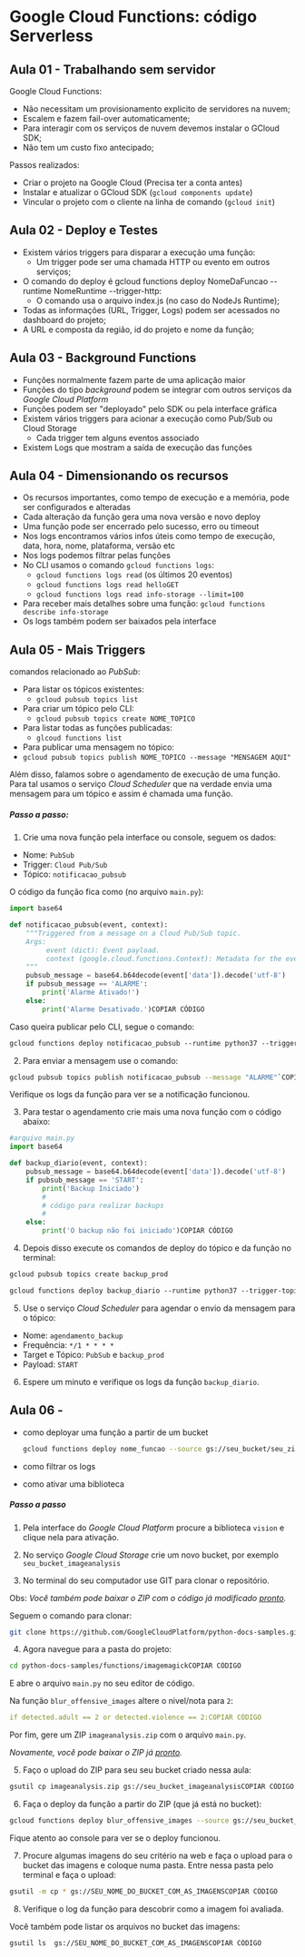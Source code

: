 # Google Cloud Functions: código Serverless

## Aula 01 - Trabalhando sem servidor
Google Cloud Functions:
- Não necessitam um provisionamento explicito de servidores na nuvem;
- Escalem e fazem fail-over automaticamente;
- Para interagir com os serviços de nuvem devemos instalar o GCloud SDK;
- Não tem um custo fixo antecipado;

Passos realizados:
- Criar o projeto na Google Cloud (Precisa ter a conta antes)
- Instalar e atualizar o GCloud SDK (`gcloud components update`)
- Vincular o projeto com o cliente na linha de comando (`gcloud init`)

## Aula 02 - Deploy e Testes
- Existem vários triggers para disparar a execução uma função:
    - Um trigger pode ser uma chamada HTTP ou evento em outros serviços;
- O comando do deploy é gcloud functions deploy NomeDaFuncao --runtime NomeRuntime --trigger-http:
    - O comando usa o arquivo index.js (no caso do NodeJs Runtime);
- Todas as informações (URL, Trigger, Logs) podem ser acessados no dashboard do projeto;
- A URL e composta da região, id do projeto e nome da função;

## Aula 03 - Background Functions

- Funções normalmente fazem parte de uma aplicação maior
- Funções do tipo *background* podem se integrar com outros serviços da *Google Cloud Platform*
- Funções podem ser "deployado" pelo SDK ou pela interface gráfica
- Existem vários triggers para acionar a execução como Pub/Sub ou Cloud Storage
  - Cada trigger tem alguns eventos associado
- Existem Logs que mostram a saída de execução das funções

## Aula 04 - Dimensionando os recursos

- Os recursos importantes, como tempo de execução e a memória, pode ser configurados e alteradas
- Cada alteração da função gera uma nova versão e novo deploy
- Uma função pode ser encerrado pelo sucesso, erro ou timeout
- Nos logs encontramos vários infos úteis como tempo de execução, data, hora, nome, plataforma, versão etc
- Nos logs podemos filtrar pelas funções
- No CLI usamos o comando `gcloud functions logs`:
  - `gcloud functions logs read` (os últimos 20 eventos)
  - `gcloud functions logs read helloGET`
  - `gcloud functions logs read info-storage --limit=100`
- Para receber mais detalhes sobre uma função: `gcloud functions describe info-storage`
- Os logs também podem ser baixados pela interface

## Aula 05 - Mais Triggers

comandos relacionado ao *PubSub*:

- Para listar os tópicos existentes:
  - `gcloud pubsub topics list`
- Para criar um tópico pelo CLI:
  - `gcloud pubsub topics create NOME_TOPICO`
- Para listar todas as funções publicadas:
  - `glcoud functions list`
- Para publicar uma mensagem no tópico:
- `gcloud pubsub topics publish NOME_TOPICO --message "MENSAGEM AQUI"`

Além disso, falamos sobre o agendamento de execução de uma função. Para tal usamos o serviço *Cloud Scheduler* que na verdade envia uma mensagem para um tópico e assim é chamada uma função.

##### Passo a passo:

1) Crie uma nova função pela interface ou console, seguem os dados:

- Nome: `PubSub`
- Trigger: `Cloud Pub/Sub`
- Tópico: `notificacao_pubsub`

O código da função fica como (no arquivo `main.py`):

```python
import base64

def notificacao_pubsub(event, context):
    """Triggered from a message on a Cloud Pub/Sub topic.
    Args:
         event (dict): Event payload.
         context (google.cloud.functions.Context): Metadata for the event.
    """
    pubsub_message = base64.b64decode(event['data']).decode('utf-8')
    if pubsub_message == 'ALARME':
        print('Alarme Ativado!')
    else:
        print('Alarme Desativado.')COPIAR CÓDIGO
```

Caso queira publicar pelo CLI, segue o comando:

```css
gcloud functions deploy notificacao_pubsub --runtime python37 --trigger-topic notificacao_pubsubCOPIAR CÓDIGO
```

2) Para enviar a mensagem use o comando:

```bash
gcloud pubsub topics publish notificacao_pubsub --message "ALARME"`COPIAR CÓDIGO
```

Verifique os logs da função para ver se a notificação funcionou.

3) Para testar o agendamento crie mais uma nova função com o código abaixo:

```python
#arquivo main.py
import base64

def backup_diario(event, context):
    pubsub_message = base64.b64decode(event['data']).decode('utf-8')
    if pubsub_message == 'START':
        print('Backup Iniciado')
        #
        # código para realizar backups
        #
    else:
        print('O backup não foi iniciado')COPIAR CÓDIGO
```

4) Depois disso execute os comandos de deploy do tópico e da função no terminal:

```css
gcloud pubsub topics create backup_prod

gcloud functions deploy backup_diario --runtime python37 --trigger-topic backup_prodCOPIAR CÓDIGO
```

5) Use o serviço *Cloud Scheduler* para agendar o envio da mensagem para o tópico:

- Nome: `agendamento_backup`
- Frequência: `*/1 * * * *`
- Target e Tópico: `PubSub` e `backup_prod`
- Payload: `START`

6) Espere um minuto e verifique os logs da função `backup_diario`.

## Aula 06 - 

- como deployar uma função a partir de um bucket

  ```bash
  gcloud functions deploy nome_funcao --source gs://seu_bucket/seu_zip_com_codigo.zip --trigger-bucket=seu_bucket --runtime python37COPIAR CÓDIGO
  ```

- como filtrar os logs

- como ativar uma biblioteca

##### Passo a passo

1) Pela interface do *Google Cloud Platform* procure a biblioteca `vision` e clique nela para ativação.

2) No serviço *Google Cloud Storage* crie um novo bucket, por exemplo `seu_bucket_imageanalysis`

3) No terminal do seu computador use GIT para clonar o repositório.

Obs: *Você também pode baixar o ZIP com o código já modificado [pronto](https://caelum-online-public.s3.amazonaws.com/1189-gcf/06/imageanalysis.zip).*

Seguem o comando para clonar:

```bash
git clone https://github.com/GoogleCloudPlatform/python-docs-samples.gitCOPIAR CÓDIGO
```

4) Agora navegue para a pasta do projeto:

```bash
cd python-docs-samples/functions/imagemagickCOPIAR CÓDIGO
```

E abre o arquivo `main.py` no seu editor de código.

Na função `blur_offensive_images` altere o nivel/nota para `2`:

```yaml
if detected.adult == 2 or detected.violence == 2:COPIAR CÓDIGO
```

Por fim, gere um ZIP `imageanalysis.zip` com o arquivo `main.py`.

*Novamente, você pode baixar o ZIP já [pronto](https://caelum-online-public.s3.amazonaws.com/1189-gcf/06/imageanalysis.zip).*

5) Faço o upload do ZIP para seu seu bucket criado nessa aula:

```bash
gsutil cp imageanalysis.zip gs://seu_bucket_imageanalysisCOPIAR CÓDIGO
```

6) Faça o deploy da função a partir do ZIP (que já está no bucket):

```bash
gcloud functions deploy blur_offensive_images --source gs://seu_bucket_imageanalysis/imageanalysis.zip --trigger-bucket=SEU_NOME_DO_BUCKET_COM_AS_IMAGENS --runtime python37COPIAR CÓDIGO
```

Fique atento ao console para ver se o deploy funcionou.

7) Procure algumas imagens do seu critério na web e faça o upload para o bucket das imagens e coloque numa pasta. Entre nessa pasta pelo terminal e faça o upload:

```bash
gsutil -m cp * gs://SEU_NOME_DO_BUCKET_COM_AS_IMAGENSCOPIAR CÓDIGO
```

8) Verifique o log da função para descobrir como a imagem foi avaliada.

Você também pode listar os arquivos no bucket das imagens:

```bash
gsutil ls  gs://SEU_NOME_DO_BUCKET_COM_AS_IMAGENSCOPIAR CÓDIGO
```
